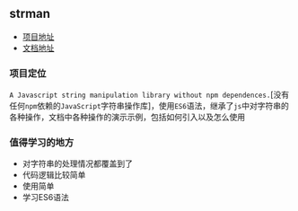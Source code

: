## strman
- [项目地址](https://github.com/dleitee/strman)
- [文档地址](https://dleitee.github.io/strman/module-at.html)

### 项目定位
`A Javascript string manipulation library without npm dependences.`[没有任何`npm`依赖的`JavaScript`字符串操作库]，使用`ES6`语法，继承了`js`中对字符串的各种操作，文档中各种操作的演示示例，包括如何引入以及怎么使用

### 值得学习的地方
- 对字符串的处理情况都覆盖到了
- 代码逻辑比较简单
- 使用简单
- 学习ES6语法
